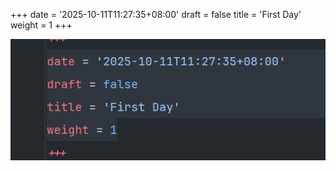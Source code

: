 +++
date = '2025-10-11T11:27:35+08:00'
draft = false
title = 'First Day'
weight = 1
+++


![img.png](img.png)
